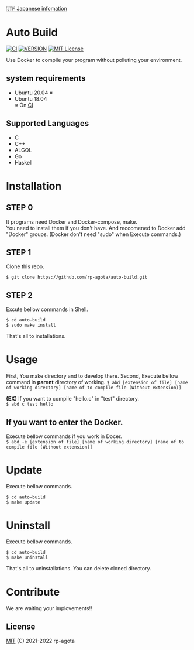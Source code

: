 [:jp: Japanese infomation](https://github.com/rp-agota/auto-build/readme.md)
# Auto Build  
[![CI](https://github.com/rp-agota/auto-build/actions/workflows/check.yml/badge.svg)](https://github.com/rp-agota/auto-build/actions/workflows/check.yml)
[![VERSION](https://img.shields.io/github/v/release/rp-agota/auto-build?label=Release)](https://github.com/rp-agota/auto-build/releases)
[![MIT License](https://img.shields.io/github/license/rp-agota/auto-build?label=License)](https://github.com/rp-agota/auto-build/blob/master/LICENCE)  
  
Use Docker to compile your program without polluting your environment.
  
## system requirements 
- Ubuntu 20.04 ※
- Ubuntu 18.04  
※ On [CI](https://github.com/rp-agota/auto-build/actions/workflows/check.yml)
  
## Supported Languages  
- C
- C++
- ALGOL
- Go
- Haskell

# Installation
## STEP 0
It programs need Docker and Docker-compose, make.  
You need to install them if you don't have.
And reccomened to Docker add "Docker" groups. (Docker don't need "sudo" when Execute commands.)

## STEP 1
Clone this repo.    
```
$ git clone https://github.com/rp-agota/auto-build.git
```  

## STEP 2
Excute bellow commands in Shell.
```
$ cd auto-build
$ sudo make install
```
That's all to installations.

# Usage
First, You make directory and to develop there.
Second, Execute bellow command in **parent** directory of working.
```$ abd [extension of file] [name of working directory] [name of to compile file (Without extension)]```  

**(EX)**
If you want to compile "hello.c" in "test" directory.  
`$ abd c test hello`  

## If you want to enter the Docker.  
Execute bellow commands if you work in Docer.  
```$ abd -e [extension of file] [name of working directory] [name of to compile file (Without extension)]```    

# Update  
Execute bellow commands.
```
$ cd auto-build
$ make update
```

# Uninstall
Execute bellow commands.
```
$ cd auto-build
$ make uninstall
```
That's all to uninstallations. You can delete cloned directory.

# Contribute
We are waiting your implovements!!  

## License
[MIT](https://github.com/rp-agota/auto-build/blob/master/LICENCE) (C) 2021-2022 rp-agota
